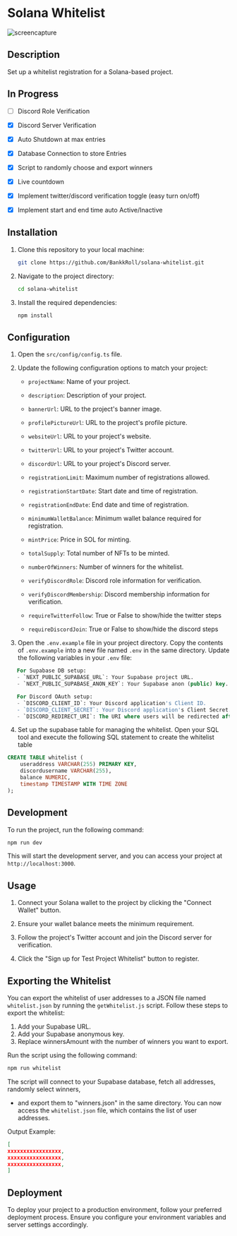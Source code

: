 # Solana Whitelist

![screencapture](https://github.com/BankkRoll/solana-whitelist/assets/106103625/9b03e3dd-f054-479e-a29b-272a1078be5c)

## Description
Set up a whitelist registration for a Solana-based project.

## In Progress
- [ ] Discord Role Verification
- [x] Discord Server Verification

- [x] Auto Shutdown at max entries
- [x] Database Connection to store Entries
- [x] Script to randomly choose and export winners 
- [x] Live countdown
- [x] Implement twitter/discord verification toggle (easy turn on/off)
- [x] Implement start and end time auto Active/Inactive 

## Installation
1. Clone this repository to your local machine:

   ```bash
   git clone https://github.com/BankkRoll/solana-whitelist.git
   ```

2. Navigate to the project directory:

   ```bash
   cd solana-whitelist
   ```

3. Install the required dependencies:

   ```bash
   npm install
   ```

## Configuration
1. Open the `src/config/config.ts` file.

2. Update the following configuration options to match your project:

   - `projectName`: Name of your project.
   - `description`: Description of your project.
   - `bannerUrl`: URL to the project's banner image.
   - `profilePictureUrl`: URL to the project's profile picture.
   - `websiteUrl`: URL to your project's website.
   - `twitterUrl`: URL to your project's Twitter account.
   - `discordUrl`: URL to your project's Discord server.
   - `registrationLimit`: Maximum number of registrations allowed.
   - `registrationStartDate`: Start date and time of registration.
   - `registrationEndDate`: End date and time of registration.
   - `minimumWalletBalance`: Minimum wallet balance required for registration.
   - `mintPrice`: Price in SOL for minting.
   - `totalSupply`: Total number of NFTs to be minted.
   - `numberOfWinners`: Number of winners for the whitelist.
   - `verifyDiscordRole`: Discord role information for verification.
   - `verifyDiscordMembership`: Discord membership information for verification.

   - `requireTwitterFollow`: True or False to show/hide the twitter steps
   - `requireDiscordJoin`: True or False to show/hide the discord steps

3.    Open the `.env.example` file in your project directory. Copy the contents of `.env.example` into a new file named `.env` in the same directory. Update the following variables in your `.env` file:

```sql
   For Supabase DB setup:
   - `NEXT_PUBLIC_SUPABASE_URL`: Your Supabase project URL.
   - `NEXT_PUBLIC_SUPABASE_ANON_KEY`: Your Supabase anon (public) key.

   For Discord OAuth setup:
   - `DISCORD_CLIENT_ID`: Your Discord application's Client ID.
   - `DISCORD_CLIENT_SECRET`: Your Discord application's Client Secret.
   - `DISCORD_REDIRECT_URI`: The URI where users will be redirected after successful authentication with Discord.
```


4. Set up the supabase table for managing the whitelist. Open your SQL tool and execute the following SQL statement to create the whitelist table

```sql
CREATE TABLE whitelist (
    useraddress VARCHAR(255) PRIMARY KEY,
    discordusername VARCHAR(255),
    balance NUMERIC,
    timestamp TIMESTAMP WITH TIME ZONE
);
```

## Development
To run the project, run the following command:

```bash
npm run dev
```

This will start the development server, and you can access your project at `http://localhost:3000`.

## Usage
1. Connect your Solana wallet to the project by clicking the "Connect Wallet" button.

2. Ensure your wallet balance meets the minimum requirement.

3. Follow the project's Twitter account and join the Discord server for verification.

4. Click the "Sign up for Test Project Whitelist" button to register.

## Exporting the Whitelist

You can export the whitelist of user addresses to a JSON file named `whitelist.json` by running the `getWhitelist.js` script. Follow these steps to export the whitelist:

 1. Add your Supabase URL.
 2. Add your Supabase anonymous key.
 3. Replace winnersAmount with the number of winners you want to export.

Run the script using the following command:

```bash
npm run whitelist
```

The script will connect to your Supabase database, fetch all addresses, randomly select winners,
 *    and export them to "winners.json" in the same directory. You can now access the `whitelist.json` file, which contains the list of user addresses.

Output Example:

```json
[
xxxxxxxxxxxxxxxxx,
xxxxxxxxxxxxxxxxx,
xxxxxxxxxxxxxxxxx,
]
```

## Deployment
To deploy your project to a production environment, follow your preferred deployment process. Ensure you configure your environment variables and server settings accordingly.

